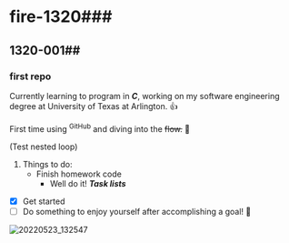 # fire-1320###
## 1320-001##
### **first repo**

Currently learning to program in **_C_**, working on my software engineering degree at University of Texas at Arlington.
👍

First time using <sup>GitHub</sup> and diving into the ~~flow.~~ 🤖

(Test nested loop)
1. Things to do:
   - Finish homework code
     - Well do it!
**_Task lists_**
- [x] Get started
- [ ] Do something to enjoy yourself after accomplishing a goal! :tada:

![20220523_132547](https://user-images.githubusercontent.com/112142190/191875669-d8c63ba1-2d9e-40d3-abd0-b262f9d6648e.jpg)
